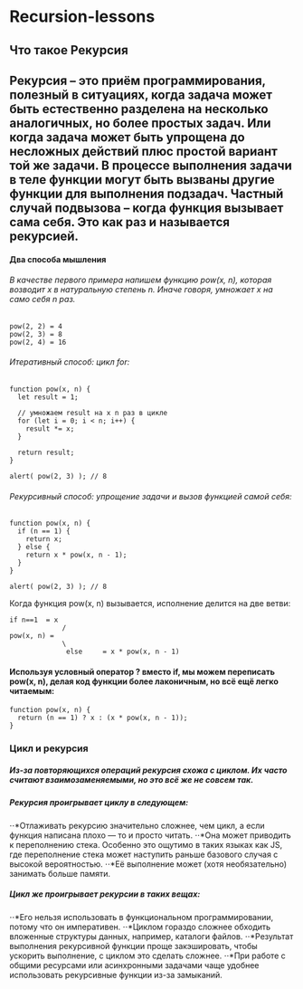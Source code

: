 # Recursion-lessons
## Что такое Рекурсия
## Рекурсия – это приём программирования, полезный в ситуациях, когда задача может быть естественно разделена на несколько аналогичных, но более простых задач. Или когда задача может быть упрощена до несложных действий плюс простой вариант той же задачи. В процессе выполнения задачи в теле функции могут быть вызваны другие функции для выполнения подзадач. Частный случай подвызова – когда функция вызывает сама себя. Это как раз и называется рекурсией.

#### Два способа мышления
###### В качестве первого примера напишем функцию pow(x, n), которая возводит x в натуральную степень n. Иначе говоря, умножает x на само себя n раз.
```
pow(2, 2) = 4
pow(2, 3) = 8
pow(2, 4) = 16
```
###### Итеративный способ: цикл for:
```
function pow(x, n) {
  let result = 1;

  // умножаем result на x n раз в цикле
  for (let i = 0; i < n; i++) {
    result *= x;
  }

  return result;
}

alert( pow(2, 3) ); // 8
```

###### Рекурсивный способ: упрощение задачи и вызов функцией самой себя:
```
function pow(x, n) {
  if (n == 1) {
    return x;
  } else {
    return x * pow(x, n - 1);
  }
}

alert( pow(2, 3) ); // 8
```
Когда функция pow(x, n) вызывается, исполнение делится на две ветви:
```
if n==1  = x
             /
pow(x, n) =
             \
              else     = x * pow(x, n - 1)
```

#### Используя условный оператор ? вместо if, мы можем переписать pow(x, n), делая код функции более лаконичным, но всё ещё легко читаемым:
```
function pow(x, n) {
  return (n == 1) ? x : (x * pow(x, n - 1));
}
```

### Цикл и рекурсия
##### Из-за повторяющихся операций рекурсия схожа с циклом. Их часто считают взаимозаменяемыми, но это всё же не совсем так.
##### Рекурсия проигрывает циклу в следующем:
⋅⋅*Отлаживать рекурсию значительно сложнее, чем цикл, а если функция написана плохо — то и просто читать.
⋅⋅*Она может приводить к переполнению стека. Особенно это ощутимо в таких языках как JS, где переполнение стека может наступить раньше базового случая с высокой вероятностью.
⋅⋅*Её выполнение может (хотя необязательно) занимать больше памяти.
##### Цикл же проигрывает рекурсии в таких вещах:
⋅⋅*Его нельзя использовать в функциональном программировании, потому что он императивен.
⋅⋅*Циклом гораздо сложнее обходить вложенные структуры данных, например, каталоги файлов.
⋅⋅*Результат выполнения рекурсивной функции проще закэшировать, чтобы ускорить выполнение, с циклом это сделать сложнее.
⋅⋅*При работе с общими ресурсами или асинхронными задачами чаще удобнее использовать рекурсивные функции из-за замыканий.

